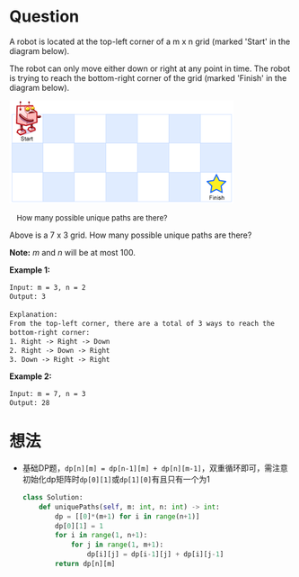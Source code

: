 # Question
A robot is located at the top-left corner of a m x n grid (marked 'Start' in the diagram below).

The robot can only move either down or right at any point in time. The robot is trying to reach the bottom-right corner of the grid (marked 'Finish' in the diagram below).

![avatar](robot_maze.png)

<font size='2'>&emsp;How many possible unique paths are there?</font>


Above is a 7 x 3 grid. How many possible unique paths are there?

**Note:** *m* and *n* will be at most 100.

**Example 1:**

    Input: m = 3, n = 2
    Output: 3
    
    Explanation:
    From the top-left corner, there are a total of 3 ways to reach the bottom-right corner:
    1. Right -> Right -> Down
    2. Right -> Down -> Right
    3. Down -> Right -> Right

**Example 2:**

    Input: m = 7, n = 3
    Output: 28

# 想法
* 基础DP题，`dp[n][m] = dp[n-1][m] + dp[n][m-1]`，双重循环即可，需注意初始化dp矩阵时`dp[0][1]`或`dp[1][0]`有且只有一个为1
    
    ```python
    class Solution:
        def uniquePaths(self, m: int, n: int) -> int:
            dp = [[0]*(m+1) for i in range(n+1)]
            dp[0][1] = 1
            for i in range(1, n+1):
                for j in range(1, m+1):
                    dp[i][j] = dp[i-1][j] + dp[i][j-1]
            return dp[n][m]
    ```